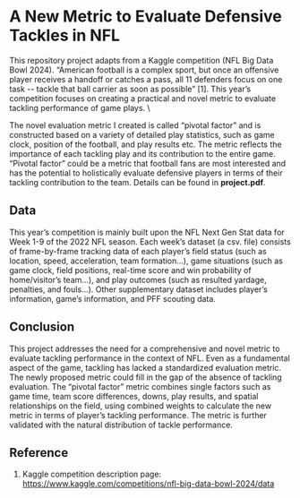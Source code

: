 # A New Metric to Evaluate Defensive Tackles in NFL
This repository project adapts from a Kaggle competition (NFL Big Data Bowl 2024). “American football is a complex sport, but once an offensive player receives a handoff or catches a pass, all 11 defenders focus on one task -- tackle that ball carrier as soon as possible” [1]. This year’s competition focuses on creating a practical and novel metric to evaluate tackling performance of game plays. \\

The novel evaluation metric I created is called “pivotal factor” and is constructed based on a variety of detailed play statistics, such as game clock, position of the football, and play results etc. The metric reflects the importance of each tackling play and its contribution to the entire game. “Pivotal factor” could be a metric that football fans are most interested and has the potential to holistically evaluate defensive players in terms of their tackling contribution to the team. Details can be found in **project.pdf**.

## Data
This year’s competition is mainly built upon the NFL Next Gen Stat data for Week 1-9 of the 2022 NFL season. Each week’s dataset (a csv. file) consists of frame-by-frame tracking data of each player’s field status (such as location, speed, acceleration, team formation…), game situations (such as game clock, field positions, real-time score and win probability of home/visitor’s team…), and play outcomes (such as resulted yardage, penalties, and fouls…). Other supplementary dataset includes player’s information, game’s information, and PFF scouting data.

## Conclusion
This project addresses the need for a comprehensive and novel metric to evaluate tackling performance in the context of NFL. Even as a fundamental aspect of the game, tackling has lacked a standardized evaluation metric. The newly proposed metric could fill in the gap of the absence of tackling evaluation. The “pivotal factor” metric combines single factors such as game time, team score differences, downs, play results, and spatial relationships on the field, using combined weights to calculate the new metric in terms of player’s tackling performance. The metric is further validated with the natural distribution of tackle performance.

## Reference
1.	Kaggle competition description page:
https://www.kaggle.com/competitions/nfl-big-data-bowl-2024/data
